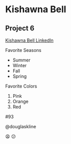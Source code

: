 Kishawna Bell
===

## Project 6

[Kishawna Bell LinkedIn](https://www.linkedin.com/in/kishawna-bell-516626194)

Favorite Seasons
* Summer
* Winter
* Fall 
* Spring

Favorite Colors 
1. Pink
2. Orange
3. Red 

#93

@douglaskline

:weary: :confused: